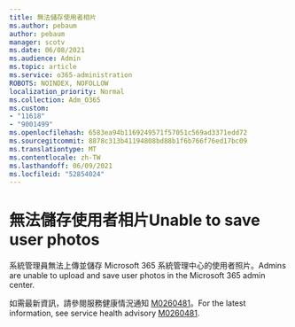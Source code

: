 ```yaml
---
title: 無法儲存使用者相片
ms.author: pebaum
author: pebaum
manager: scotv
ms.date: 06/08/2021
ms.audience: Admin
ms.topic: article
ms.service: o365-administration
ROBOTS: NOINDEX, NOFOLLOW
localization_priority: Normal
ms.collection: Adm_O365
ms.custom:
- "11618"
- "9001499"
ms.openlocfilehash: 6583ea94b1169249571f57051c569ad3371edd72
ms.sourcegitcommit: 8878c313b41194808bd88b1f6b766f76ed17bc09
ms.translationtype: MT
ms.contentlocale: zh-TW
ms.lasthandoff: 06/09/2021
ms.locfileid: "52854024"
---
```

# <a name="unable-to-save-user-photos"></a><span data-ttu-id="721b5-102">無法儲存使用者相片</span><span class="sxs-lookup"><span data-stu-id="721b5-102">Unable to save user photos</span></span>

<span data-ttu-id="721b5-103">系統管理員無法上傳並儲存 Microsoft 365 系統管理中心的使用者照片。</span><span class="sxs-lookup"><span data-stu-id="721b5-103">Admins are unable to upload and save user photos in the Microsoft 365 admin center.</span></span>

<span data-ttu-id="721b5-104">如需最新資訊，請參閱服務健康情況通知 [M0260481](https://admin.microsoft.com/Adminportal/Home?source=applauncher#/servicehealth/advisories/:/alerts/MO260481)。</span><span class="sxs-lookup"><span data-stu-id="721b5-104">For the latest information, see service health advisory [M0260481](https://admin.microsoft.com/Adminportal/Home?source=applauncher#/servicehealth/advisories/:/alerts/MO260481).</span></span>
